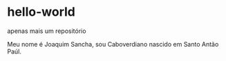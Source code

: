 # hello-world
apenas mais um repositório

Meu nome é Joaquim Sancha, sou Caboverdiano nascido em Santo Antão Paúl.
